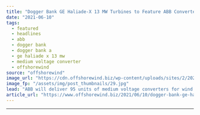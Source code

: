 ```yaml
---
title: "Dogger Bank GE Haliade-X 13 MW Turbines to Feature ABB Converters"
date: "2021-06-10"
tags: 
  - featured
  - headlines
  - abb
  - dogger bank
  - dogger bank a
  - ge haliade x 13 mw
  - medium voltage converter
  - offshorewind
source: "offshorewind"
image_url: "https://cdn.offshorewind.biz/wp-content/uploads/sites/2/2021/06/10101502/Dogger-Bank-GE-Haliade-X-13-MW-Turbines-to-Feature-ABB-Converters.jpg"
image_fp: "/assets/img/post_thumbnails/29.jpg"
lead: "ABB will deliver 95 units of medium voltage converters for wind turbines to GE"
article_url: "https://www.offshorewind.biz/2021/06/10/dogger-bank-ge-haliade-x-13-mw-turbines-to-feature-abb-converters/"
---
```


---
